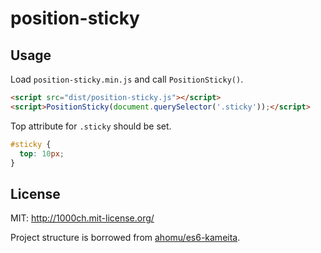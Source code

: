 # position-sticky

## Usage

Load `position-sticky.min.js` and call `PositionSticky()`.

```html
<script src="dist/position-sticky.js"></script>
<script>PositionSticky(document.querySelector('.sticky'));</script>
```

Top attribute for `.sticky` should be set.

```css
#sticky {
  top: 10px;
}
```

## License

MIT: http://1000ch.mit-license.org/

Project structure is borrowed from [ahomu/es6-kameita](http://github.com/ahomu/es6-kameita).
